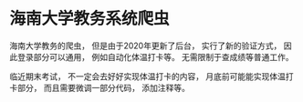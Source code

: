 # 海南大学教务系统爬虫

海南大学教务的爬虫，
但是由于2020年更新了后台，
实行了新的验证方式，
因此登录部分可以通用，
例如自动化体温打卡等。
无需限制于查成绩等普通工作。

临近期末考试，
不一定会去好好实现体温打卡的内容，
月底前可能能实现体温打卡部分，
而且需要微调一部分代码，
添加注释等。